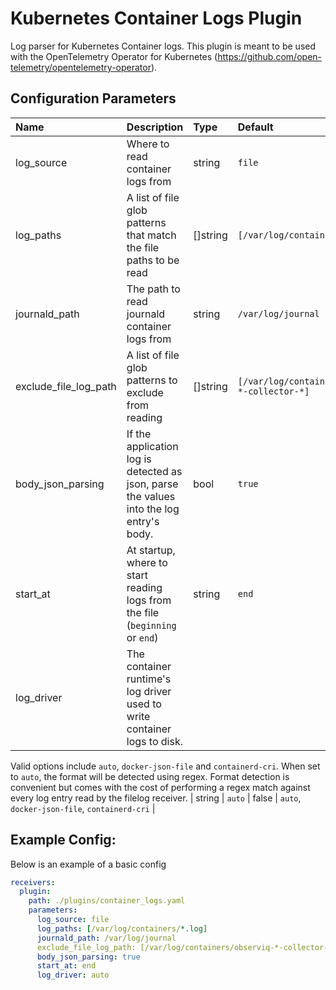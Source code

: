 # Kubernetes Container Logs Plugin

Log parser for Kubernetes Container logs. This plugin is meant to be used with the OpenTelemetry Operator for Kubernetes (https://github.com/open-telemetry/opentelemetry-operator).

## Configuration Parameters

| Name | Description | Type | Default | Required | Values |
|:-- |:-- |:-- |:-- |:-- |:-- |
| log_source | Where to read container logs from | string | `file` | false | `file`, `journald` |
| log_paths | A list of file glob patterns that match the file paths to be read | []string | `[/var/log/containers/*.log]` | false |  |
| journald_path | The path to read journald container logs from | string | `/var/log/journal` | false |  |
| exclude_file_log_path | A list of file glob patterns to exclude from reading | []string | `[/var/log/containers/observiq-*-collector-*]` | false |  |
| body_json_parsing | If the application log is detected as json, parse the values into the log entry's body. | bool | `true` | false |  |
| start_at | At startup, where to start reading logs from the file (`beginning` or `end`) | string | `end` | false | `beginning`, `end` |
| log_driver | The container runtime's log driver used to write container logs to disk.
Valid options include `auto`, `docker-json-file` and `containerd-cri`.
When set to `auto`, the format will be detected using regex. Format detection
is convenient but comes with the cost of performing a regex match against every
log entry read by the filelog receiver.
 | string | `auto` | false | `auto`, `docker-json-file`, `containerd-cri` |

## Example Config:

Below is an example of a basic config

```yaml
receivers:
  plugin:
    path: ./plugins/container_logs.yaml
    parameters:
      log_source: file
      log_paths: [/var/log/containers/*.log]
      journald_path: /var/log/journal
      exclude_file_log_path: [/var/log/containers/observiq-*-collector-*]
      body_json_parsing: true
      start_at: end
      log_driver: auto
```
